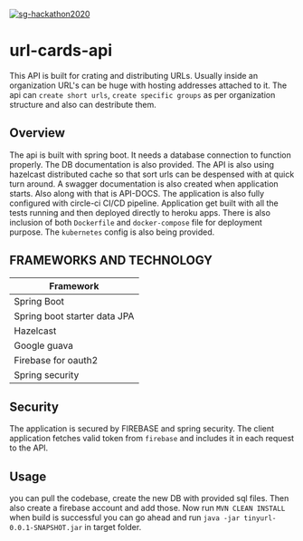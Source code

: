[![sg-hackathon2020](https://circleci.com/gh/sg-hackathon2020/tinyurl-cards-api.svg?style=svg)](https://app.circleci.com/pipelines/github/sg-hackathon2020/tinyurl-cards-api)
# url-cards-api
This API is built for crating and distributing URLs. Usually inside an organization URL's can be huge with hosting addresses attached to it.
The api can `create short urls`, `create specific groups` as per organization structure and also can destribute them.

## Overview
The api is built with spring boot. It needs a database connection to function properly. The DB documentation is also provided. 
The API is also using hazelcast distributed cache so that sort urls can be despensed with at quick turn around.
A swagger documentation is also created when application starts. Also along with that is API-DOCS.
The application is also fully configured with circle-ci CI/CD pipeline. Application get built with all the tests running and 
then deployed directly to heroku apps. There is also inclusion of both `Dockerfile` and `docker-compose` file for deployment purpose.
The `kubernetes` config is also being provided.

## FRAMEWORKS AND TECHNOLOGY
| Framework |
| ------------------------------------------------------------------------------------------ |  
| Spring Boot |
| Spring boot starter data JPA |
| Hazelcast |
| Google guava |
| Firebase for oauth2 |
| Spring security |


## Security
The application is secured by FIREBASE and spring security. The client application fetches valid token from `firebase` and includes it in each request to the API.

## Usage
you can pull the codebase, create the new DB with provided sql files. Then also create a firebase account and add those.
Now run `MVN CLEAN INSTALL` when build is successful you can go ahead and run `java -jar tinyurl-0.0.1-SNAPSHOT.jar` in target folder.